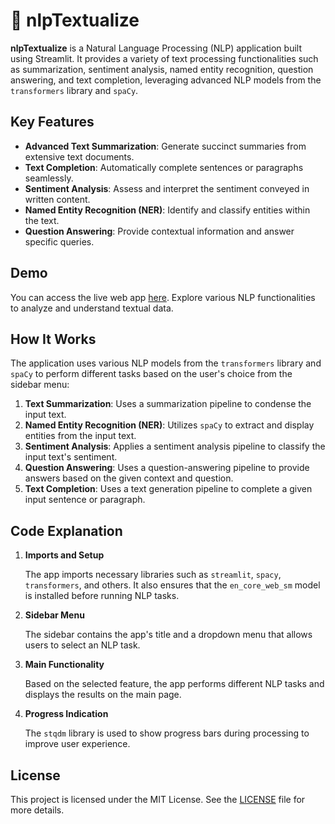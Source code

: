 # 💫 nlpTextualize

**nlpTextualize** is a Natural Language Processing (NLP) application built using Streamlit. It provides a variety of text processing functionalities such as summarization, sentiment analysis, named entity recognition, question answering, and text completion, leveraging advanced NLP models from the `transformers` library and `spaCy`.

## Key Features

- **Advanced Text Summarization**: Generate succinct summaries from extensive text documents.
- **Text Completion**: Automatically complete sentences or paragraphs seamlessly.
- **Sentiment Analysis**: Assess and interpret the sentiment conveyed in written content.
- **Named Entity Recognition (NER)**: Identify and classify entities within the text.
- **Question Answering**: Provide contextual information and answer specific queries.

## Demo

You can access the live web app [here](https://nlptextualize-jzbcsdoavesmwfibfrtuam.streamlit.app/). Explore various NLP functionalities to analyze and understand textual data.

## How It Works

The application uses various NLP models from the `transformers` library and `spaCy` to perform different tasks based on the user's choice from the sidebar menu:

1. **Text Summarization**: Uses a summarization pipeline to condense the input text.
2. **Named Entity Recognition (NER)**: Utilizes `spaCy` to extract and display entities from the input text.
3. **Sentiment Analysis**: Applies a sentiment analysis pipeline to classify the input text's sentiment.
4. **Question Answering**: Uses a question-answering pipeline to provide answers based on the given context and question.
5. **Text Completion**: Uses a text generation pipeline to complete a given input sentence or paragraph.

## Code Explanation

1. **Imports and Setup**

   The app imports necessary libraries such as `streamlit`, `spacy`, `transformers`, and others. It also ensures that the `en_core_web_sm` model is installed before running NLP tasks.

2. **Sidebar Menu**

   The sidebar contains the app's title and a dropdown menu that allows users to select an NLP task.

3. **Main Functionality**

   Based on the selected feature, the app performs different NLP tasks and displays the results on the main page.

4. **Progress Indication**

   The `stqdm` library is used to show progress bars during processing to improve user experience.

## License

This project is licensed under the MIT License. See the [LICENSE](LICENSE) file for more details.
